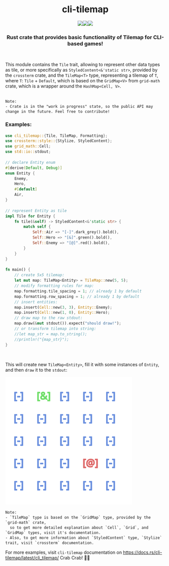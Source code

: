 <h1 align="center">
  cli-tilemap
</h1>
<p align="center">
  <a href="https://crates.io/crates/cli-tilemap">
    <img src="https://custom-icon-badges.demolab.com/badge/-🦀%20🦀%20🦀%20======%20>-FED688?style=for-the-badge"><img src="https://custom-icon-badges.demolab.com/badge/-CLI%20TILEMAP%20CRATES%20IO-FED688?style=for-the-badge&logo=package&logoColor=black"><img src="https://custom-icon-badges.demolab.com/badge/-<%20======%20🦀%20🦀%20🦀-FED688?style=for-the-badge">
  </a>
</p>
<h3 align="center">
  Rust crate that provides basic functionality of Tilemap for CLI-based games!
</h3>
<br>

This module contains the `Tile` trait, allowing to represent other data types as tile,
or more specifically as `StyledContent<&'static str>`, provided by the `crossterm` crate,
and the `TileMap<T>` type, representing a tilemap of `T`, where `T`: `Tile` + `Default`,
which is based on the `GridMap<V>` from `grid-math` crate, which is a wrapper around the `HashMap<Cell, V>`.
<br><br>
```
Note:
- Crate is in the "work in progress" state, so the public API may change in the future. Feel free to contribute!
```
<h3>Examples:</h3>

```rust
use cli_tilemap::{Tile, TileMap, Formatting};
use crossterm::style::{Stylize, StyledContent};
use grid_math::Cell;
use std::io::stdout;

// declare Entity enum
#[derive(Default, Debug)]
enum Entity {
    Enemy,
    Hero,
    #[default]
    Air,
}

// represent Entity as tile
impl Tile for Entity {
    fn tile(&self) -> StyledContent<&'static str> {
        match self {
            Self::Air => "[-]".dark_grey().bold(),
            Self::Hero => "[&]".green().bold(),
            Self::Enemy => "[@]".red().bold(),
        }
    }
}

fn main() {
    // create 5x5 tilemap:
    let mut map: TileMap<Entity> = TileMap::new(5, 5);
    // modify formatting rules for map:
    map.formatting.tile_spacing = 1; // already 1 by default
    map.formatting.row_spacing = 1; // already 1 by default
    // insert entities:
    map.insert(Cell::new(3, 3), Entity::Enemy);
    map.insert(Cell::new(1, 0), Entity::Hero);
    // draw map to the raw stdout:
    map.draw(&mut stdout()).expect("should draw!");
    // or transform tilemap into string:
    //let map_str = map.to_string();
    //println!("{map_str}");
}

```
<br>

This will create new `TileMap<Entity>`, fill it with some instances of `Entity`, and then `draw` it to the `stdout`:

<img src='drawings/tilemap.svg' width='400'/>
<br>

```
Note:
- `TileMap` type is based on the `GridMap` type, provided by the `grid-math` crate,
  so to get more detailed explanation about `Cell`, `Grid`, and `GridMap` types, visit it's documentation.
- Also, to get more information about `StyledContent` type, `Stylize` trait, visit `crossterm` documentation.
```

For more examples, visit `cli-tilemap` documentation on https://docs.rs/cli-tilemap/latest/cli_tilemap/  Crab Crab! 🦀🦀
